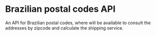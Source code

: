 # Brazilian postal codes API

An API for Brazilian postal codes, where will be available to consult the addresses by zipcode and calculate the shipping service.
